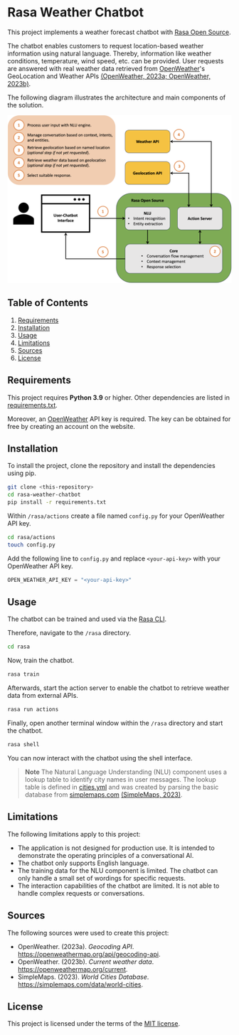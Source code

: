 # Rasa Weather Chatbot

This project implements a weather forecast chatbot with [Rasa Open Source](https://rasa.com/docs/rasa/).

The chatbot enables customers to request location-based weather information using natural language. Thereby, information like weather conditions, temperature, wind speed, etc. can be provided. User requests are answered with real weather data retrieved from [OpenWeather](https://openweathermap.org/api)'s GeoLocation and Weather APIs [(OpenWeather, 2023a; OpenWeather, 2023b)](#sources).

The following diagram illustrates the architecture and main components of the solution.

![Architecture](./images/architecture.png)

## Table of Contents
1. [Requirements](#requirements)
1. [Installation](#installation)
1. [Usage](#usage)
1. [Limitations](#limitations)
1. [Sources](#sources)
1. [License](#license)

## Requirements
This project requires **Python 3.9** or higher. Other dependencies are listed in [requirements.txt](./requirements.txt).

Moreover, an [OpenWeather](https://openweathermap.org/api) API key is required. The key can be obtained for free by creating an account on the website.

## Installation
To install the project, clone the repository and install the dependencies using pip.
```bash
git clone <this-repository>
cd rasa-weather-chatbot
pip install -r requirements.txt
```

Within `/rasa/actions` create a file named `config.py` for your OpenWeather API key.
```bash
cd rasa/actions
touch config.py
```

Add the following line to `config.py` and replace `<your-api-key>` with your OpenWeather API key.
```python
OPEN_WEATHER_API_KEY = "<your-api-key>"
```

## Usage
The chatbot can be trained and used via the [Rasa CLI](https://rasa.com/docs/rasa/command-line-interface).

Therefore, navigate to the `/rasa` directory.
```bash
cd rasa
```

Now, train the chatbot.
```bash
rasa train
```

Afterwards, start the action server to enable the chatbot to retrieve weather data from external APIs.
```bash
rasa run actions
```

Finally, open another terminal window within the `/rasa` directory and start the chatbot.
```bash
rasa shell
```

You can now interact with the chatbot using the shell interface.

> **Note**
> The Natural Language Understanding (NLU) component uses a lookup table to identify city names in user messages. The lookup table is defined in [cities.yml](./rasa/data/cities.yml) and was created by parsing the basic database from [simplemaps.com](https://simplemaps.com/data/world-cities) [(SimpleMaps, 2023)](#sources).

## Limitations
The following limitations apply to this project:
- The application is not designed for production use. It is intended to demonstrate the operating principles of a conversational AI.
- The chatbot only supports English language.
- The training data for the NLU component is limited. The chatbot can only handle a small set of wordings for specific requests.
- The interaction capabilities of the chatbot are limited. It is not able to handle complex requests or conversations.

## Sources
The following sources were used to create this project:
- OpenWeather. (2023a). *Geocoding API*. https://openweathermap.org/api/geocoding-api.
- OpenWeather. (2023b). *Current weather data*. https://openweathermap.org/current.
- SimpleMaps. (2023). *World Cities Database*. https://simplemaps.com/data/world-cities.

## License
This project is licensed under the terms of the [MIT license](./LICENSE).